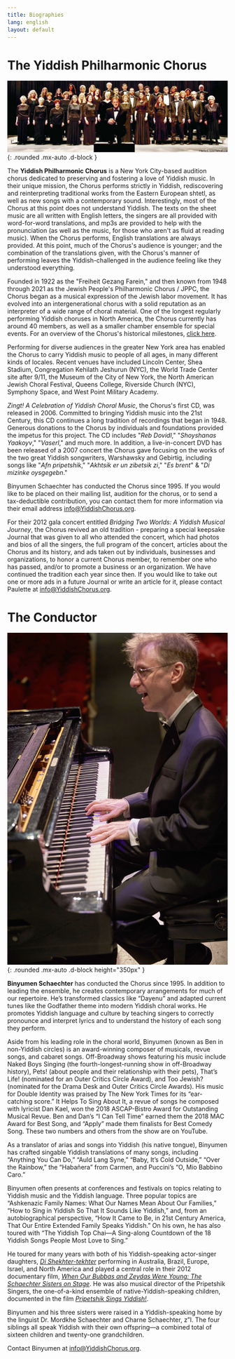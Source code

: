 ```yaml
---
title: Biographies
lang: english
layout: default
---
```


# The Yiddish Philharmonic Chorus

![The Yiddish Philharmonic Chorus](img/2010.jpg "The Yiddish Philharmonic Chorus, 2010"){: .rounded .mx-auto .d-block }

The **Yiddish Philharmonic Chorus** is a New York City-based audition chorus dedicated to preserving and fostering a love of Yiddish music. In their unique mission, the Chorus performs strictly in Yiddish, rediscovering and reinterpreting traditional works from the Eastern European shtetl, as well as new songs with a contemporary sound.  Interestingly, most of the Chorus at this point does not understand Yiddish.  The texts on the sheet music are all written with English letters, the singers are all provided with word-for-word translations, and mp3s are provided to help with the pronunciation (as well as the music, for those who aren't as fluid at reading music).  When the Chorus performs, English translations are always provided.  At this point, much of the Chorus's audience is younger;  and the combination of the translations given, with the Chorus's manner of performing leaves the Yiddish-challenged in the audience feeling like they understood everything.

Founded in 1922 as the "Freiheit Gezang Farein," and then known from 1948 through 2021 as the Jewish People's Philharmonic Chorus / JPPC, the Chorus began as a musical expression of the Jewish labor movement. It has evolved into an intergenerational chorus with a solid reputation as an interpreter of a wide range of choral material. One of the longest regularly performing Yiddish choruses in North America, the Chorus currently has around 40 members, as well as a smaller chamber ensemble for special events. For an overview of the Chorus's historical milestones, [click here](milestones.html).

Performing for diverse audiences in the greater New York area has enabled the Chorus to carry Yiddish music to people of all ages, in many different kinds of locales.  Recent venues have included Lincoln Center, Shea Stadium, Congregation Kehilath Jeshurun (NYC), the World Trade Center site after 9/11, the Museum of the City of New York, the North American Jewish Choral Festival, Queens College, Riverside Church (NYC), Symphony Space, and West Point Military Academy.

*Zingt! A Celebration of Yiddish Choral Music*, the Chorus's first CD, was released in 2006. Committed to bringing Yiddish music into the 21st Century, this CD continues a long tradition of recordings that began in 1948. Generous donations to the Chorus by individuals and foundations provided the impetus for this project.  The CD includes "*Reb Dovidl*," "*Shoyshanas Yaakoyv*," "*Vaserl*," and much more. In addition, a live-in-concert DVD has been released of a 2007 concert the Chorus gave focusing on the works of the two great Yiddish songwriters, Warshawsky and Gebirtig, including songs like "*Afn pripetshik*," "*Akhtsik er un zibetsik zi*," "*Es brent*" & "*Di mizinke oysgegebn*."

Binyumen Schaechter has conducted the Chorus since 1995. If you would like to be placed on their mailing list, audition for the chorus, or to send a tax-deductible contribution, you can contact them for more information via their email address [info@YiddishChorus.org](mailto:info@yiddishchorus.org).

For their 2012 gala concert entitled *Bridging Two Worlds: A Yiddish Musical Journey*, the Chorus revived an old tradition - preparing a special keepsake Journal that was given to all who attended the concert, which had photos and bios of all the singers, the full program of the concert, articles about the Chorus and its history, and ads taken out by individuals, businesses and organizations, to honor a current Chorus member, to remember one who has passed, and/or to promote a business or an organization.  We have continued the tradition each year since then.  If you would like to take out one or more ads in a future Journal or write an article for it, please contact Paulette at [info@YiddishChorus.org](mailto:info@yiddishchorus.org).

# The Conductor

![Binyumen Schaechter](img/binyumen_small.jpg "Binyumen Schaechter"){: .rounded .mx-auto .d-block height="350px" }

**Binyumen Schaechter** has conducted the Chorus since 1995. In addition to leading the ensemble, he creates contemporary arrangements for much of our repertoire. He’s transformed classics like “Dayenu” and adapted current tunes like the Godfather theme into modern Yiddish choral works. He promotes Yiddish language and culture by teaching singers to correctly pronounce and interpret lyrics and to understand the history of each song they perform.

Aside from his leading role in the choral world, Binyumen (known as Ben in non-Yiddish circles) is an award-winning composer of musicals, revue songs, and cabaret songs. Off-Broadway shows featuring his music include Naked Boys Singing (the fourth-longest-running show in off-Broadway history), Pets! (about people and their relationship with their pets), That’s Life! (nominated for an Outer Critics Circle Award), and Too Jewish? (nominated for the Drama Desk and Outer Critics Circle Awards). His music for Double Identity was praised by The New York Times for its “ear- catching score.” It Helps To Sing About It, a revue of songs he composed with lyricist Dan Kael, won the 2018 ASCAP-Bistro Award for Outstanding Musical Revue. Ben and Dan’s “I Can Tell Time” earned them the 2018 MAC Award for Best Song, and “Apply” made them finalists for Best Comedy Song. These two numbers and others from the show are on YouTube.

As a translator of arias and songs into Yiddish (his native tongue), Binyumen has crafted singable Yiddish translations of many songs,
including “Anything You Can Do,” “Auld Lang Syne,” “Baby, It’s Cold Outside,” “Over the Rainbow,” the “Habañera” from Carmen, and Puccini’s “O, Mio Babbino Caro.”

Binyumen often presents at conferences and festivals on topics relating to Yiddish music and the Yiddish language. Three popular topics are “Ashkenazic Family Names: What Our Names Mean About Our Families,” “How to Sing in Yiddish So That It Sounds Like Yiddish,” and, from an autobiographical perspective, “How It Came to Be, in 21st Century America, That Our Entire Extended Family Speaks Yiddish.” On his own, he has also toured with “The Yiddish Top Chai—A Sing-along Countdown of the 18 Yiddish Songs People Most Love to Sing.”

He toured for many years with both of his Yiddish-speaking actor-singer daughters, [*Di Shekhter-tekhter*](http://yiddishsisters.com/) performing in Australia, Brazil, Europe, Israel, and North America and played a central role in their 2012 documentary film, [*When Our Bubbas and Zeydas Were Young: The Schaechter Sisters on Stage*](https://jewishvideo.com/shop/ols/products/when-our-bubbas-and-zeydas-were-young). He was also musical director of the Pripetshik Singers, the one-of-a-kind ensemble of native-Yiddish-speaking children, documented in the film [*Pripetshik Sings Yiddish!*](https://jewishvideo.com/shop/ols/products/pripetshik-sings-yiddish).

Binyumen and his three sisters were raised in a Yiddish-speaking home by the linguist Dr. Mordkhe Schaechter and Charne Schaechter, z”l. The four siblings all speak Yiddish with their own offspring—a combined total of sixteen children and twenty-one grandchildren.

Contact Binyumen at [info@YiddishChorus.org](mailto:info@yiddishchorus.org).
